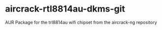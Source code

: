 # aircrack-rtl8814au-dkms-git
AUR Package for the trl8814au wifi chipset from the aircrack-ng repository
